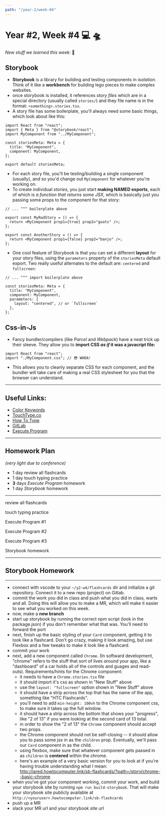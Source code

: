 ```yaml
---
path: "/year-2/week-04"
---
```


# Year #2, Week #4 💻 ️🛸

_New stuff we learned this week:_ 🤔

## Storybook

- **Storybook** is a library for building and testing components in _isolation_.
  Think of it like a **workbench** for building lego pieces to make complex
  websites.
- once storybook is installed, it references _story files_ which are in a
  special directory (usually called `stories/`) and they file name is in the
  format: `<something>.stories.tsx`.
- A story file has some boilerplate, you'll always need some basic things, which
  look about like this:

```tsx
import React from "react";
import { Meta } from "@storybook/react";
import MyComponent from "../MyComponent";

const storiesMeta: Meta = {
  title: "MyComponent",
  component: MyComponent,
};

export default storiesMeta;
```

- For each story file, you'll be testing/building a single component (usually),
  and so you'd change out `MyComponent` for whatever you're working on.
- To create individual _stories_, you just start **making NAMED exports**, each
  of which is _a function that returns some JSX,_ which is basically just you
  passing some props to the component for that story:

```tsx
// ... ^^^ boilerplate above

export const MyRadStory = () => {
  return <MyComponent prop1={true} prop2="goats" />;
};

export const AnotherStory = () => {
  return <MyComponent prop1={false} prop2="banjo" />;
};
```

- One cool feature of Storybook is that you can set a different **layout** for
  your story files, using the `parameters` property of the `storiesMeta` default
  export. Two really useful alternates to the default are: `centered` and
  `fullscreen`:

```tsx
// ... ^^^ import boilerplate above

const storiesMeta: Meta = {
  title: "MyComponent",
  component: MyComponent,
  parameters: {
    layout: "centered", // or `fullscreen`
  },
};
```

## Css-in-Js

- Fancy bundler/compilers (like _Parcel_ and _Webpack_) have a neat trick up
  their sleeve. They allow you to **import CSS _as if_ it was a javacript
  file:**

```tsx
import React from "react";
import "./MyComponent.css"; // 😎 WHOA!
```

- This allows you to cleanly separate CSS for each component, and the bundler
  will take care of making a real CSS stylesheet for you that the browser can
  understand.

---

## Useful Links:

- [Color Keywords](https://developer.mozilla.org/en-US/docs/Web/CSS/color_value#colors_table)
- [TouchType.co](http://touchtype.co)
- [How To Type](https://www.how-to-type.com)
- [GitLab](https://gitlab.howtocomputer.link)
- [Execute Program](https://www.executeprogram.com)

---

## Homework Plan

_(very light due to conference)_

- 1 day review all flashcards
- 1 day touch typing practice
- **3** days _Execute Program_ homework
- 1 day _Storybook_ homework

---

<Checkable id="review-flash-1">review all flashcards</Checkable>

<Checkable id="typing">touch typing practice</Checkable>

<Checkable id="xp-1">Execute Program #1</Checkable>

<Checkable id="xp-2">Execute Program #2</Checkable>

<Checkable id="xp-3">Execute Program #3</Checkable>

<Checkable id="storybook">Storybook homework</Checkable>

---

## Storybook Homework

---

- connect with vscode to your `~/y2-w4/flashcards` dir and initialize a git
  repository. Connect it to a new repo (project) on Gitlab.
- commit the work you did in class and push what you did in class, warts and
  all. Doing this will allow you to make a MR, which will make it easier to see
  what you worked on this week.
- now, make a **new branch**
- start up storybook by running the correct npm script (look in the
  package.json) if you don't remember what that was. You'll need to forward the
  port
- next, finish up the basic styling of your `Card` component, getting it to look
  like a flashcard. Don't go crazy, making it look amazing, but use Flexbox and
  a few tweaks to make it look like a flashcard.
- commit your work
- next, add a new component called `Chrome`. (In softward development, "chrome"
  refers to the stuff that sort of lives _around_ your app, like a "dashboard"
  of a car holds all of the controls and guages and read-outs).
  Requirements/hints for the Chrome component:
  - it needs to have a `Chrome.stories.tsx` file
  - it should import it's css as shown in "New Stuff" above
  - use the `layout: "fullscreen"` option shown in "New Stuff" above
  - it should have a strip across the top that has the name of the app,
    something like "HTC Flashcards".
  - you'll need to add `min-height: 100vh` to the Chrome component css, to make
    sure it takes up the full window.
  - it should have a strip across the bottom that shows your "progress", like "2
    of 13" if you were looking at the second card of 13 total.
  - in order to show the "2 of 13" the `Chrome` component should accept two
    props.
  - the Chrome component should not be self-closing -- it should allow you to
    pass some jsx in as the `children` prop. Eventually, we'll pass our `Card`
    component in as the child.
  - using flexbox, make sure that whatever component gets passed in as
    `children` is **centered** within the chrome.
  - here's an example of a very basic version for you to look at if you're
    having trouble understanding what I mean:
    http://jared.howtocomputer.link/sb-flashcards/?path=/story/chrome--basic-chrome
- when you've got your component working, commit your work, and build your
  storybook site by running `npm run build-storybook`. That will make your
  storybook site publicly available at
  `http://<youruser>.howtocomputer.link/sb-flashcards`
- push up a MR
- slack your MR url and your storybook site url
